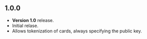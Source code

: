 ## 1.0.0

- **Version 1.0** release.
- Initial relase.
- Allows tokenization of cards, always specifying the public key.
